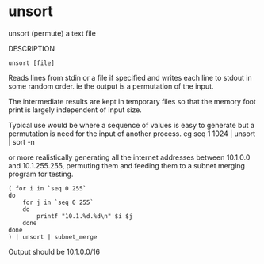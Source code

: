 # unsort
unsort (permute) a text file

DESCRIPTION

	unsort [file]

Reads lines from stdin or a file if specified and writes
each line to stdout in some random order.
ie
  the output is a permutation of the input.

The intermediate results are kept in temporary files
so that the memory foot print is largely independent
of input size.

Typical use would be where a sequence of values is easy
to generate but a permutation is need for the input of
another process.
eg
	seq 1 1024 | unsort | sort -n

or more realistically generating all the internet addresses
between 10.1.0.0 and 10.1.255.255, permuting them and feeding
them to a subnet merging program for testing.

	( for i in `seq 0 255`
	do
		for j in `seq 0 255`
		do
			printf "10.1.%d.%d\n" $i $j
		done
	done
	) | unsort | subnet_merge

Output should be 10.1.0.0/16

